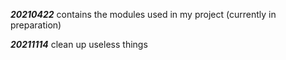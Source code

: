**_20210422_**
contains the modules used in my project (currently in preparation)

**_20211114_**
clean up useless things
